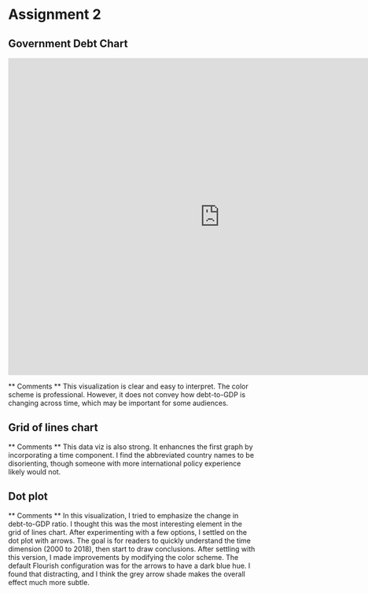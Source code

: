 # Assignment 2
## Government Debt Chart 
<iframe src="https://data.oecd.org/chart/6gMJ" width="860" height="645" style="border: 0" mozallowfullscreen="true" webkitallowfullscreen="true" allowfullscreen="true"><a href="https://data.oecd.org/chart/6gMJ" target="_blank">OECD Chart: General government debt, Total, % of GDP, Annual, 2018</a></iframe>

** Comments **
This visualization is clear and easy to interpret. The color scheme is professional. However, it does not convey how debt-to-GDP is changing across time, which may be important for some audiences.

## Grid of lines chart
<div class="flourish-embed flourish-chart" data-src="visualisation/5291034"><script src="https://public.flourish.studio/resources/embed.js"></script></div>

** Comments **
This data viz is also strong. It enhancnes the first graph by incorporating a time component. I find the abbreviated country names to be disorienting, though someone with more international policy experience likely would not.

## Dot plot
<div class="flourish-embed flourish-scatter" data-src="visualisation/5291113"><script src="https://public.flourish.studio/resources/embed.js"></script></div>

** Comments ** 
In this visualization, I tried to emphasize the change in debt-to-GDP ratio. I thought this was the most interesting element in the grid of lines chart. After experimenting with a few options, I settled on the dot plot with arrows. The goal is for readers to quickly understand the time dimension (2000 to 2018), then start to draw conclusions. After settling with this version, I made improvements by modifying the color scheme. The default Flourish configuration was for the arrows to have a dark blue hue. I found that distracting, and I think the grey arrow shade makes the overall effect much more subtle.

